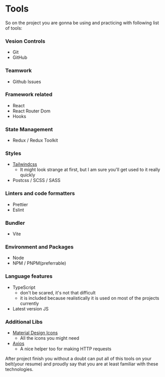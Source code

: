 # Tools

So on the project you are gonna be using and practicing with following list of tools:

### Vesion Controls

- Git
- GitHub

### Teamwork

- Github Issues

### Framework related

- React
- React Router Dom
- Hooks

### State Management

- Redux / Redux Toolkit

### Styles

- [Tailwindcss](https://tailwindcss.com/)
  - It might look strange at first, but I am sure you'll get used to it really quickly
- Postcss / SCSS / SASS

### Linters and code formatters

- Prettier
- Eslint

### Bundler

- Vite

### Environment and Packages

- Node
- NPM / PNPM(preferrable)

### Language features

- TypeScript
  - don't be scared, it's not that difficult
  - it is included because realistically it is used on most of the projects currently
- Latest version JS

### Additional Libs

- [Material Design Icons](https://materialdesignicons.com/)
  - All the icons you might need
- [Axios](https://github.com/axios/axios)
  - A nice helper too for making HTTP requests

After project finish you without a doubt can put all of this tools on your belt(your resume) and proudly say that you are at least familiar with these technologies.
